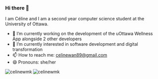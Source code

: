 ### Hi there 👋

I am Céline and I am a second year computer science student at the University of Ottawa.

- 🔭 I’m currently working on the development of the uOttawa Wellness App alongside 2 other developers
- 🌱 I’m currently interested in software development and digital transformation
- 📫 How to reach me: celinewan89@gmail.com
- 😄 Pronouns: she/her
<p><img align="left" src="https://github-readme-stats.vercel.app/api?username=celinewmk&locale=en&count_private=true&show_icons=true&theme=synthwave" alt="celinewmk" /></p>

<p><img align="center" src="https://github-readme-stats.vercel.app/api/top-langs?username=celinewmk&show_icons=true&locale=en&layout=compact&theme=synthwave" alt="celinewmk" /></p>

<!--
**celinewmk/celinewmk** is a ✨ _special_ ✨ repository because its `README.md` (this file) appears on your GitHub profile.

Here are some ideas to get you started:

- 🔭 I’m currently working on ...
- 🌱 I’m currently learning ...
- 👯 I’m looking to collaborate on ...
- 🤔 I’m looking for help with ...
- 💬 Ask me about ...
- 📫 How to reach me: ...
- 😄 Pronouns: ...
- ⚡ Fun fact: ...
-->
